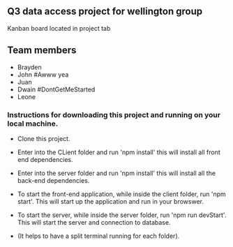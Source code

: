 ## Q3 data access project for wellington group
Kanban board located in project tab
## Team members
- Brayden
- John #Awww yea
- Juan
- Dwain #DontGetMeStarted
- Leone

### Instructions for downloading this project and running on your local machine.
- Clone this project.
- Enter into the CLient folder and run 'npm install' this will install all front end dependencies.
- Enter into the server folder and run 'npm install' this will install all the back-end dependencies.

- To start the front-end application, while inside the client folder, run 'npm start'. This will start up the application and run in your browswer.

- To start the server, while inside the server folder, run 'npm run devStart'. This will start the server and connection to database.

- (It helps to have a split terminal running for each folder).

